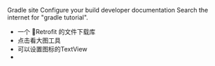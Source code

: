 Gradle site
Configure your build developer documentation
Search the internet for "gradle tutorial".


- 一个 Retrofit 的文件下载库
- 点击看大图工具
- 可以设置图标的TextView
- 
